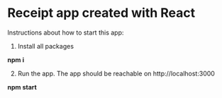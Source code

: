 # Receipt app created with React

Instructions about how to start this app:

1. Install all packages

**npm i**

2. Run the app. The app should be reachable on http://localhost:3000

**npm start**
